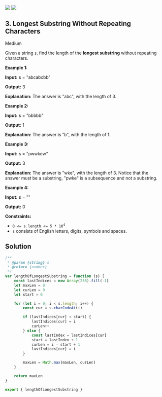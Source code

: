 [![](https://img.shields.io/github/stars/javadev/LeetCode-in-All?label=Stars&style=flat-square)](https://github.com/javadev/LeetCode-in-All)
[![](https://img.shields.io/github/forks/javadev/LeetCode-in-All?label=Fork%20me%20on%20GitHub%20&style=flat-square)](https://github.com/javadev/LeetCode-in-All/fork)

## 3\. Longest Substring Without Repeating Characters

Medium

Given a string `s`, find the length of the **longest substring** without repeating characters.

**Example 1:**

**Input:** s = "abcabcbb"

**Output:** 3

**Explanation:** The answer is "abc", with the length of 3. 

**Example 2:**

**Input:** s = "bbbbb"

**Output:** 1

**Explanation:** The answer is "b", with the length of 1. 

**Example 3:**

**Input:** s = "pwwkew"

**Output:** 3

**Explanation:** The answer is "wke", with the length of 3. Notice that the answer must be a substring, "pwke" is a subsequence and not a substring. 

**Example 4:**

**Input:** s = ""

**Output:** 0 

**Constraints:**

*   <code>0 <= s.length <= 5 * 10<sup>4</sup></code>
*   `s` consists of English letters, digits, symbols and spaces.

## Solution

```javascript
/**
 * @param {string} s
 * @return {number}
 */
var lengthOfLongestSubstring = function (s) {
    const lastIndices = new Array(256).fill(-1)
    let maxLen = 0
    let curLen = 0
    let start = 0

    for (let i = 0; i < s.length; i++) {
        const cur = s.charCodeAt(i)

        if (lastIndices[cur] < start) {
            lastIndices[cur] = i
            curLen++
        } else {
            const lastIndex = lastIndices[cur]
            start = lastIndex + 1
            curLen = i - start + 1
            lastIndices[cur] = i
        }

        maxLen = Math.max(maxLen, curLen)
    }

    return maxLen
}

export { lengthOfLongestSubstring }
```
